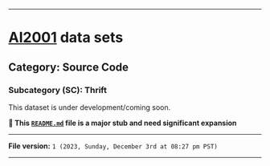 
***

# [AI2001](https://github.com/seanpm2001/AI2001/) data sets

## Category: Source Code

### Subcategory (SC): Thrift

This dataset is under development/coming soon.

**🌱️ This [`README.md`](/README.md) file is a major stub and need significant expansion**

***

**File version:** `1 (2023, Sunday, December 3rd at 08:27 pm PST)`

***
